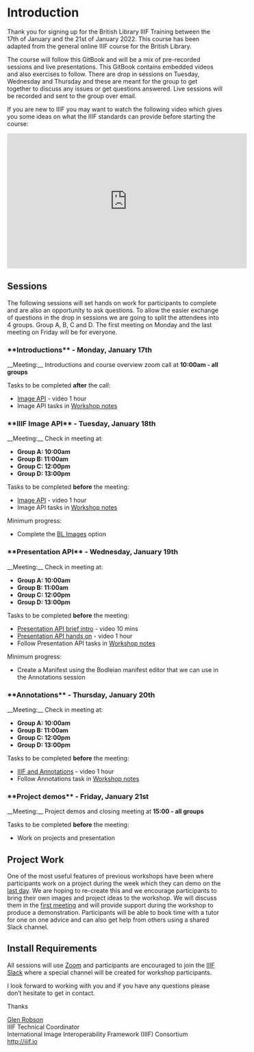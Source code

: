 
# Introduction

Thank you for signing up for the British Library IIIF Training between the 17th of January and the 21st of January 2022. This course has been adapted from the general online IIIF course for the British Library. 

The course will follow this GitBook and will be a mix of pre-recorded sessions and live presentations. This GitBook contains embedded videos and also exercises to follow. There are drop in sessions on Tuesday, Wednesday and Thursday and these are meant for the group to get together to discuss any issues or get questions answered. Live sessions will be recorded and sent to the group over email.

If you are new to IIIF you may want to watch the following video which gives you some ideas on what the IIIF standards can provide before starting the course:

<iframe width="560" height="315" src="https://www.youtube-nocookie.com/embed/wVjrqsqzwNI" frameborder="0" allow="accelerometer; autoplay; encrypted-media; gyroscope; picture-in-picture" allowfullscreen></iframe>

## Sessions

The following sessions will set hands on work for participants to complete and are also an opportunity to ask questions. To allow the easier exchange of questions in the drop in sessions we are going to split the attendees into 4 groups. Group A, B, C and D. The first meeting on Monday and the last meeting on Friday will be for everyone. 

<h3>**Introductions** - <span id="day1">Monday, January 17th</span></h3>
__Meeting:__ Introductions and course overview zoom call at <b><span id="intro">10:00am</span> - all groups</b>

Tasks to be completed __after__ the call:
 * [Image API](day-two/)  - video 1 hour
 * Image API tasks in [Workshop notes](bl-image.md)

<h3>**IIIF Image API** - <span id="day2">Tuesday, January 18th</span></h3>
__Meeting:__ Check in meeting at:
<b>
    <ul>
        <li>Group A: 10:00am</li>
        <li>Group B: 11:00am</li>
        <li>Group C: 12:00pm</li>
        <li>Group D: 13:00pm</li>
    </ul>    
</b>

Tasks to be completed __before__ the meeting:
 * [Image API](day-two/)  - video 1 hour
 * Image API tasks in [Workshop notes](bl-image.md)

Minimum progress:  
 * Complete the [BL Images](bl-image.md) option

<h3>**Presentation API** - <span id="day3">Wednesday, January 19th</span></h3>
__Meeting:__ Check in meeting at:
<b>
    <ul>
        <li>Group A: 10:00am</li>
        <li>Group B: 11:00am</li>
        <li>Group C: 12:00pm</li>
        <li>Group D: 13:00pm</li>
    </ul>    
</b>


Tasks to be completed __before__ the meeting:
 * [Presentation API brief intro](day-three/) - video 10 mins
 * [Presentation API hands on](day-three/) - video 1 hour
 * Follow Presentation API tasks in [Workshop notes](day-three/chrome-web-server/)  


Minimum progress:  
 *  Create a Manifest using the Bodleian manifest editor that we can use in the Annotations session

<h3>**Annotations** - <span id="day4">Thursday, January 20th</span></h3>
__Meeting:__ Check in meeting at:
<b>
    <ul>
        <li>Group A: 10:00am</li>
        <li>Group B: 11:00am</li>
        <li>Group C: 12:00pm</li>
        <li>Group D: 13:00pm</li>
    </ul>    
</b>

Tasks to be completed __before__ the meeting:
 * [IIIF and Annotations](day-four/) - video 1 hour
 * Follow Annotations task in [Workshop notes](day-four/annotations-and-annotation-lists.html)

<h3>**Project demos** - <span id="day5">Friday, January 21st</span></h3>
__Meeting:__ Project demos and closing meeting at <b><span id="demos">15:00</span> - all groups</b>

Tasks to be completed __before__ the meeting:
 * Work on projects and presentation

## Project Work 
One of the most useful features of previous workshops have been where participants work on a project during the week which they can demo on the [last day](day-five/README.md). We are hoping to re-create this and we encourage participants to bring their own images and project ideas to the workshop. We will discuss them in the [first meeting](day-one.md) and will provide support during the workshop to produce a demonstration. Participants will be able to book time with a tutor for one on one advice and can also get help from others using a shared Slack channel. 

## Install Requirements
All sessions will use [Zoom](https://zoom.us/) and participants are encouraged to join the [IIIF Slack](http://bit.ly/iiif-slack) where a special channel will be created for workshop participants. 

I look forward to working with you and if you have any questions please don’t hesitate to get in contact. 

Thanks

[Glen Robson](mailto:glen.robson@iiif.io)<br/>
IIIF Technical Coordinator<br/>
International Image Interoperability Framework (IIIF) Consortium<br/>
http://iiif.io<br/>
